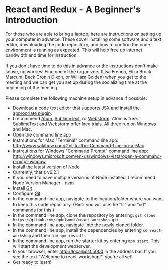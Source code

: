 # React and Redux - A Beginner's Introduction  

For those who are able to bring a laptop, here are instructions on setting up your computer in advance. These cover installing some software and a text editor, downloading the code repository, and how to confirm the code environment is running as expected. This will help free up internet bandwidth and time for instruction.  
<br />
If you don't have time to do this in advance or the instructions don't make sense, no worries! Find one of the organizers (Lisa French, Eliza Brock Marcum, Beck Cronin Dixon, or William Golden) when you get to the meeting and we can get you set up during the socializing time at the beginning of the meeting.  
<br />
Please complete the following machine setup in advance if possible:
 * Download a code text editor that supports JSX and [install the appropriate plugin](https://github.com/facebook/react/wiki/Complementary-Tools#jsx-integrations). 
  * I recommend [Atom](https://atom.io), [SublimeText](http://www.sublimetext.com), or [Webstorm](https://www.jetbrains.com/webstorm/). Atom is free. SublimeText and Webstorm  offer free trials. All three run on Windows and Mac.
 * Open the command line app
  * Instrcutions for Mac "Terminal" command line app: http://www.wikihow.com/Get-to-the-Command-Line-on-a-Mac
  * Instrcutions for Windows "Command Prompt" command line app: http://windows.microsoft.com/en-us/windows-vista/open-a-command-prompt-window
 * Install the latest version of [Node](https://nodejs.org)
  * Currently, that's v6.2.1
  * If you need to have multiple versions of Node installed, I recommend Node Version Manager - [nvm](https://github.com/creationix/nvm)
 * Install [Git](https://git-scm.com/downloads)
 * Configure [Git](https://help.github.com/articles/set-up-git/)
 * In the command line app, navigate to the location/folder where you want to keep this code repository. (Hint: you will use the "ls" and "cd" commands for this.)
 * In the command line app, clone the repository by entering: ```git clone https://github.com/egdelwonk/react-workshop.git```
 * In the command line app, navigate into the newly cloned folder.
 * In the command line app, install the dependencies by entering `cd react-workshop` and then run `npm install`.
 * In the command line app, run the starter kit by entering `npm start`. This will start the development webserver.
 * In your browser, enter [http://localhost:5000](http://localhost:5000) in the address bar. If you see the text "Welcome to react-workshop!", you're all set!
 * Get ready to learn!
